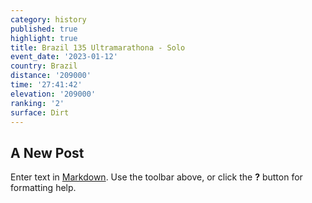 ```yaml
---
category: history
published: true
highlight: true
title: Brazil 135 Ultramarathona - Solo
event_date: '2023-01-12'
country: Brazil
distance: '209000'
time: '27:41:42'
elevation: '209000'
ranking: '2'
surface: Dirt
---
```

## A New Post

Enter text in [Markdown](http://daringfireball.net/projects/markdown/). Use the toolbar above, or click the **?** button for formatting help.
